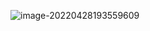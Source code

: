 ![image-20220428193559609](https://note-java.oss-cn-beijing.aliyuncs.com/img/image-20220428193559609.png)